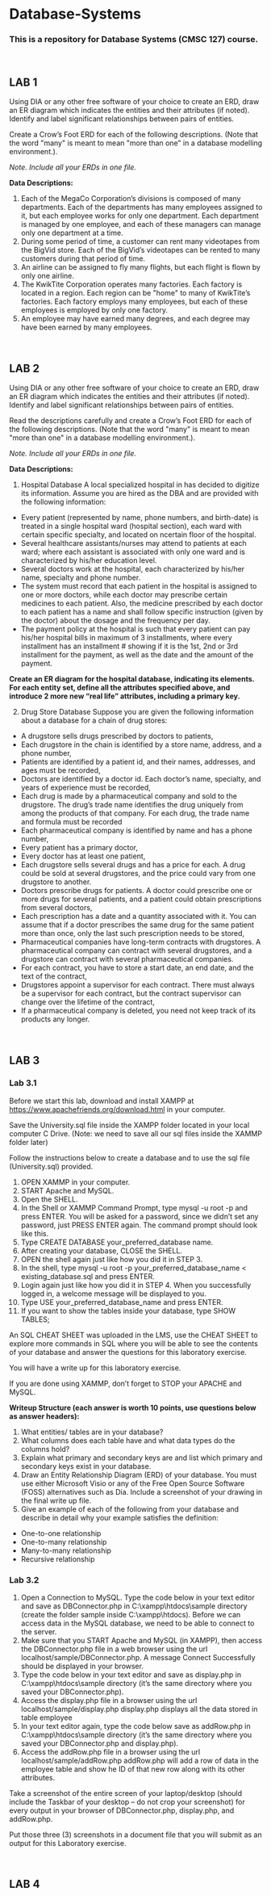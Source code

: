 # Database-Systems

### This is a repository for Database Systems (CMSC 127) course.

<br>

## LAB 1

Using DIA or any other free software of your choice to create an ERD, draw an ER
diagram which indicates the entities and their attributes (if noted). Identify and label
significant relationships between pairs of entities.

Create a Crow’s Foot ERD for each of the following descriptions. (Note that the
word "many" is meant to mean "more than one" in a database modelling environment.).

*Note. Include all your ERDs in one file.* <br>

**Data Descriptions:**
1. Each of the MegaCo Corporation’s divisions is composed of many departments. Each of the departments has many employees assigned to it, but each employee works for only one department. Each department is managed by one employee, and each of these managers can manage only one department at a time.
2. During some period of time, a customer can rent many videotapes from the BigVid store. Each of the BigVid’s videotapes can be rented to many customers during that period of time.
3. An airline can be assigned to fly many flights, but each flight is flown by only one airline.
4. The KwikTite Corporation operates many factories. Each factory is located in a region. Each region can be "home" to many of KwikTite’s factories. Each factory employs many employees, but each of these employees is employed by only one factory.
5. An employee may have earned many degrees, and each degree may have been earned by many employees.

<br>

## LAB 2

Using DIA or any other free software of your choice to create an ERD, draw an ER diagram which indicates the entities and their attributes (if noted). Identify and label significant relationships between pairs of entities.

Read the descriptions carefully and create a Crow’s Foot ERD for each of the following descriptions. (Note that the word "many" is meant to mean "more than one" in a database
modelling environment.).

*Note. Include all your ERDs in one file.* <br>

**Data Descriptions:**
1. Hospital Database
A local specialized hospital in has decided to digitize its information. Assume you are hired as the DBA and are provided with the following information: 
* Every patient (represented by name, phone numbers, and birth-date) is treated in a single hospital ward (hospital section), each ward with certain specific specialty, and located on ncertain floor of the hospital.
* Several healthcare assistants/nurses may attend to patients at each ward; where each assistant is associated with only one ward and is characterized by his/her education level.
* Several doctors work at the hospital, each characterized by his/her name, specialty and phone number.
* The system must record that each patient in the hospital is assigned to one or more doctors, while each doctor may prescribe certain medicines to each patient. Also, the medicine prescribed by each doctor to each patient has a name and shall follow specific instruction (given by the doctor) about the dosage and the frequency per day.
* The payment policy at the hospital is such that every patient can pay his/her hospital bills in maximum of 3 installments, where every installment has an installment # showing if it is the 1st, 2nd or 3rd installment for the payment, as well as the date and the amount of the payment.

**Create an ER diagram for the hospital database, indicating its elements. For each entity set, define all the attributes specified above, and introduce 2 more new “real life” attributes, including a primary key.** <br>

2. Drug Store Database
Suppose you are given the following information about a database for a chain of drug stores:
* A drugstore sells drugs prescribed by doctors to patients,
* Each drugstore in the chain is identified by a store name, address, and a phone number,
* Patients are identified by a patient id, and their names, addresses, and ages must be recorded,
* Doctors are identified by a doctor id. Each doctor’s name, specialty, and years of experience must be recorded,
* Each drug is made by a pharmaceutical company and sold to the drugstore. The drug’s trade name identifies the drug uniquely from among the products of that company. For each drug, the trade name and formula must be recorded
* Each pharmaceutical company is identified by name and has a phone number,
* Every patient has a primary doctor,
* Every doctor has at least one patient,
* Each drugstore sells several drugs and has a price for each. A drug could be sold at several drugstores, and the price could vary from one drugstore to another.
* Doctors prescribe drugs for patients. A doctor could prescribe one or more drugs for several patients, and a patient could obtain prescriptions from several doctors,
* Each prescription has a date and a quantity associated with it. You can assume that if a doctor prescribes the same drug for the same patient more than once, only the last such prescription needs to be stored,
* Pharmaceutical companies have long-term contracts with drugstores. A pharmaceutical company can contract with several drugstores, and a drugstore can contract with several pharmaceutical companies.
* For each contract, you have to store a start date, an end date, and the text of the contract,
* Drugstores appoint a supervisor for each contract. There must always be a supervisor for each contract, but the contract supervisor can change over the lifetime of the contract,
* If a pharmaceutical company is deleted, you need not keep track of its products any longer.

<br>

## LAB 3

### Lab 3.1

Before we start this lab, download and install XAMPP at https://www.apachefriends.org/download.html in your computer.

Save the University.sql file inside the XAMPP folder located in your local computer C Drive. (Note: we need to save all our sql files inside the XAMMP folder later)

Follow the instructions below to create a database and to use the sql file (University.sql) provided.

1. OPEN XAMMP in your computer.
2. START Apache and MySQL.
3. Open the SHELL.
4. In the Shell or XAMMP Command Prompt, type mysql -u root -p and press ENTER. You will be asked for a password, since we didn’t set any password, just PRESS ENTER again. The command prompt should look like this.
5. Type CREATE DATABASE your_preferred_database name.
6. After creating your database, CLOSE the SHELL.
7. OPEN the shell again just like how you did it in STEP 3.
8. In the shell, type mysql -u root -p your_preferred_database_name < existing_database.sql and press ENTER.
9. Login again just like how you did it in STEP 4. When you successfully logged in, a welcome message will be displayed to you.
10. Type USE your_preferred_database_name and press ENTER.
11. If you want to show the tables inside your database, type SHOW TABLES;

An SQL CHEAT SHEET was uploaded in the LMS, use the CHEAT SHEET to explore more commands in SQL where you will be able to see the contents of your database and answer the questions for this laboratory exercise.

You will have a write up for this laboratory exercise.

If you are done using XAMMP, don’t forget to STOP your APACHE and MySQL.

**Writeup Structure (each answer is worth 10 points, use questions below as answer headers):**
1. What entities/ tables are in your database?
2. What columns does each table have and what data types do the columns hold?
3. Explain what primary and secondary keys are and list which primary and secondary keys exist in your database.
4. Draw an Entity Relationship Diagram (ERD) of your database. You must use either Microsoft Visio or any of the Free Open Source Software (FOSS) alternatives such as Dia. Include a screenshot of your drawing in the final write up file.
5. Give an example of each of the following from your database and describe in detail why your example satisfies the definition:
* One-to-one relationship
* One-to-many relationship
* Many-to-many relationship
* Recursive relationship 

### Lab 3.2
1. Open a Connection to MySQL. Type the code below in your text editor and save as DBConnector.php in C:\xampp\htdocs\sample directory (create the folder sample inside C:\xampp\htdocs\). Before we can access data in the MySQL database, we need to be able to connect to the server.
2. Make sure that you START Apache and MySQL (in XAMPP), then access the DBConnector.php file in a web browser using the url localhost/sample/DBConnector.php. A message Connect Successfully should be displayed in your browser.
3. Type the code below in your text editor and save as display.php in C:\xampp\htdocs\sample directory (it’s the same directory where you saved your DBConnector.php).
4. Access the display.php file in a browser using the url localhost/sample/display.php
display.php displays all the data stored in table employee
5. In your text editor again, type the code below save as addRow.php in C:\xampp\htdocs\sample directory (it’s the same directory where you saved your DBConnector.php and display.php).
6. Access the addRow.php file in a browser using the url localhost/sample/addRow.php
addRow.php will add a row of data in the employee table and show he ID of that new row along with its other attributes.

Take a screenshot of the entire screen of your laptop/desktop (should include the Taskbar of your desktop – do not crop your screenshot) for every output in your browser of DBConnector.php, display.php, and addRow.php.

Put those three (3) screenshots in a document file that you will submit as an output for this Laboratory exercise.



<br>

## LAB 4

